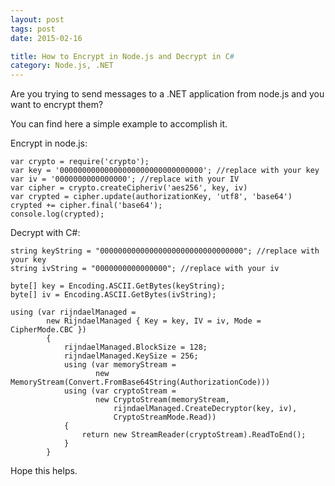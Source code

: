 ```yaml
---
layout: post
tags: post
date: 2015-02-16

title: How to Encrypt in Node.js and Decrypt in C#
category: Node.js, .NET
---
```


Are you trying to send messages to a .NET application from node.js and you want to encrypt them?

You can find here a simple example to accomplish it.

<!--excerpt-->

Encrypt in node.js:

    var crypto = require('crypto');
    var key = '00000000000000000000000000000000'; //replace with your key
    var iv = '0000000000000000'; //replace with your IV
    var cipher = crypto.createCipheriv('aes256', key, iv)
    var crypted = cipher.update(authorizationKey, 'utf8', 'base64')
    crypted += cipher.final('base64');
    console.log(crypted);


Decrypt with C#:

    string keyString = "00000000000000000000000000000000"; //replace with your key
    string ivString = "0000000000000000"; //replace with your iv
            
    byte[] key = Encoding.ASCII.GetBytes(keyString);
    byte[] iv = Encoding.ASCII.GetBytes(ivString);

    using (var rijndaelManaged =
            new RijndaelManaged { Key = key, IV = iv, Mode = CipherMode.CBC })
            {
                rijndaelManaged.BlockSize = 128;
                rijndaelManaged.KeySize = 256;
                using (var memoryStream =
                       new MemoryStream(Convert.FromBase64String(AuthorizationCode)))
                using (var cryptoStream =
                       new CryptoStream(memoryStream,
                           rijndaelManaged.CreateDecryptor(key, iv),
                           CryptoStreamMode.Read))
                {
                    return new StreamReader(cryptoStream).ReadToEnd();
                }
            }


Hope this helps.

